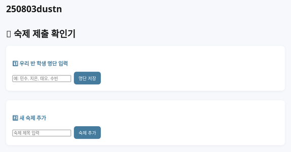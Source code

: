 # 250803dustn
<html lang="ko">
<head>
  <meta charset="UTF-8">
  <title>숙제 제출 확인기</title>
  <style>
    body {
      font-family: 'Segoe UI', sans-serif;
      background-color: #f6f8fc;
      padding: 40px;
      max-width: 900px;
      margin: auto;
    }

    h1 {
      text-align: center;
      color: #1d3557;
    }

    h3 {
      margin-bottom: 10px;
      color: #457b9d;
    }

    .section {
      background-color: #ffffff;
      border-radius: 10px;
      padding: 20px;
      margin-bottom: 30px;
      box-shadow: 0 2px 8px rgba(0,0,0,0.05);
    }

    input[type="text"] {
      padding: 10px;
      border: 1px solid #ccc;
      border-radius: 8px;
      width: 250px;
      font-size: 16px;
    }

    button {
      padding: 10px 15px;
      background-color: #457b9d;
      color: white;
      border: none;
      border-radius: 8px;
      font-size: 14px;
      cursor: pointer;
      margin-left: 5px;
      transition: 0.2s;
    }

    button:hover {
      background-color: #1d3557;
    }

    .tabs {
      display: flex;
      flex-wrap: wrap;
      gap: 10px;
      margin-bottom: 20px;
    }

    .tab-wrapper {
      display: flex;
      align-items: center;
      background-color: #e0ecf9;
      padding: 8px 12px;
      border-radius: 8px;
    }

    .tab-btn {
      background-color: transparent;
      border: none;
      cursor: pointer;
      font-weight: bold;
      color: #1d3557;
    }

    .tab-btn.active {
      text-decoration: underline;
    }

    .delete-tab-btn {
      background-color: #e63946;
      color: white;
      border: none;
      border-radius: 50%;
      width: 20px;
      height: 20px;
      font-size: 14px;
      margin-left: 5px;
      cursor: pointer;
    }

    .tab-content {
      display: none;
      background-color: #ffffff;
      padding: 20px;
      border-radius: 10px;
      box-shadow: 0 2px 8px rgba(0,0,0,0.05);
    }

    .tab-content.active {
      display: block;
    }

    .student-row {
      display: flex;
      align-items: center;
      padding: 8px 10px;
      border-bottom: 1px solid #f0f0f0;
      border-radius: 5px;
      transition: background-color 0.2s;
    }

    .student-row.checked {
      background-color: #d0e8ff;
    }

    .student-row label {
      margin-left: 10px;
      font-size: 16px;
    }
  </style>
</head>
<body>

  <h1>📘 숙제 제출 확인기</h1>

  <div class="section">
    <h3>1️⃣ 우리 반 학생 명단 입력</h3>
    <input type="text" id="studentListInput" placeholder="예: 민수, 지은, 태오, 수빈">
    <button id="saveStudentListBtn">명단 저장</button>
  </div>

  <div class="section">
    <h3>2️⃣ 새 숙제 추가</h3>
    <input type="text" id="tabNameInput" placeholder="숙제 제목 입력">
    <button id="addTabBtn">숙제 추가</button>
  </div>

  <div class="tabs" id="tabButtons"></div>
  <div id="tabContents"></div>

  <script>
    const tabButtons = document.getElementById('tabButtons');
    const tabContents = document.getElementById('tabContents');
    const addTabBtn = document.getElementById('addTabBtn');
    const tabNameInput = document.getElementById('tabNameInput');
    const studentListInput = document.getElementById('studentListInput');
    const saveStudentListBtn = document.getElementById('saveStudentListBtn');

    let tabCount = 0;
    let studentNames = [];
    let homeworkData = JSON.parse(localStorage.getItem('homeworkData')) || { students: [], tabs: [] };

    // 초기화 시 불러오기
    function initFromStorage() {
      if (homeworkData.students.length > 0) {
        studentNames = homeworkData.students;
        studentListInput.value = studentNames.join(', ');
      }
      homeworkData.tabs.forEach((tab, index) => {
        addTab(tab.name, tab.checks);
      });
    }

    // 저장 함수
    function saveToStorage() {
      localStorage.setItem('homeworkData', JSON.stringify({
        students: studentNames,
        tabs: homeworkData.tabs
      }));
    }

    saveStudentListBtn.addEventListener('click', () => {
      const raw = studentListInput.value.trim();
      if (raw === '') return alert("학생 이름을 입력해주세요!");
      studentNames = raw.split(',').map(name => name.trim()).filter(name => name !== '');
      homeworkData.students = studentNames;
      saveToStorage();
      alert("학생 명단이 저장되었습니다!");
    });

    addTabBtn.addEventListener('click', () => {
      const tabName = tabNameInput.value.trim();
      if (tabName === '') return;
      if (studentNames.length === 0) {
        return alert("먼저 학생 명단을 저장해주세요.");
      }
      const checks = Array(studentNames.length).fill(false);
      homeworkData.tabs.push({ name: tabName, checks });
      saveToStorage();
      addTab(tabName, checks);
      tabNameInput.value = '';
    });

    function addTab(tabName, checks) {
      const tabId = 'tab' + tabCount++;

      const tabBtn = document.createElement('button');
      tabBtn.textContent = tabName;
      tabBtn.className = 'tab-btn';
      tabBtn.dataset.tab = tabId;

      const deleteBtn = document.createElement('button');
      deleteBtn.textContent = '×';
      deleteBtn.className = 'delete-tab-btn';

      const wrapper = document.createElement('div');
      wrapper.className = 'tab-wrapper';
      wrapper.appendChild(tabBtn);
      wrapper.appendChild(deleteBtn);
      tabButtons.appendChild(wrapper);

      tabBtn.addEventListener('click', () => {
        document.querySelectorAll('.tab-btn').forEach(btn => btn.classList.remove('active'));
        document.querySelectorAll('.tab-content').forEach(c => c.classList.remove('active'));
        tabBtn.classList.add('active');
        document.getElementById(tabId).classList.add('active');
      });

      deleteBtn.addEventListener('click', () => {
        if (confirm(`'${tabName}' 숙제를 삭제하시겠습니까?`)) {
          wrapper.remove();
          document.getElementById(tabId).remove();
          homeworkData.tabs = homeworkData.tabs.filter(tab => tab.name !== tabName);
          saveToStorage();
        }
      });

      const tabContent = document.createElement('div');
      tabContent.className = 'tab-content';
      tabContent.id = tabId;

      const studentList = document.createElement('div');

      studentNames.forEach((name, idx) => {
        const row = document.createElement('div');
        row.className = 'student-row';

        const checkbox = document.createElement('input');
        checkbox.type = 'checkbox';
        checkbox.checked = checks[idx];
        if (checkbox.checked) row.classList.add('checked');

        const label = document.createElement('label');
        label.textContent = name;

        checkbox.addEventListener('change', () => {
          row.classList.toggle('checked', checkbox.checked);
          checks[idx] = checkbox.checked;
          saveToStorage();
        });

        row.appendChild(checkbox);
        row.appendChild(label);
        studentList.appendChild(row);
      });

      tabContent.appendChild(studentList);
      tabContents.appendChild(tabContent);

      tabBtn.click();
    }

    initFromStorage();
  </script>

</body>
</html>
